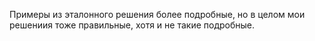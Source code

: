 Примеры из эталонного решения более подробные, но в целом мои решениия тоже правильные, хотя и не такие подробные.
